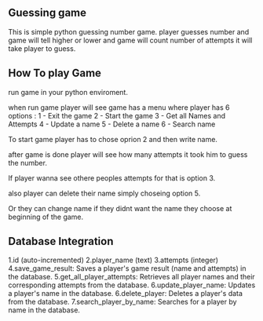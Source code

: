 Guessing game
-------------
This is simple python guessing number game. player guesses number and game will tell higher or lower and game will count number of attempts it will take player to guess.

How To play Game 
----------------
 run game in your python enviroment.
 
 when run game player will see game has a menu where player has 6 options :
   1 - Exit the game
   2 - Start the game
   3 - Get all Names and Attempts
   4 - Update a name
   5 - Delete a name
   6 - Search name

To start game player has to chose oprion 2 and then  write name.

after game  is done player will see how many attempts it took him to guess the number.

If player wanna see othere peoples attempts for that is option 3.

also player can delete their name simply choseing option 5.

Or they can change name if they didnt want the name they choose at beginning of the game.


Database Integration
--------------------
1.id (auto-incremented)
2.player_name (text)
3.attempts (integer)
4.save_game_result: Saves a player's game result (name and attempts) in the database.
5.get_all_player_attempts: Retrieves all player names and their corresponding attempts from the database.
6.update_player_name: Updates a player's name in the database.
6.delete_player: Deletes a player's data from the database.
7.search_player_by_name: Searches for a player by name in the database.
